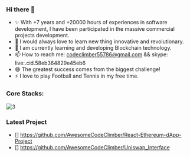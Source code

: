 ### Hi there 👋

<!--
**AwesomeCodeClimber/AwesomeCodeClimber** is a ✨ _special_ ✨ repository because its `README.md` (this file) appears on your GitHub profile.

Here are some ideas to get you started:

- 🔭 I’m currently working on ...
- 🌱 I’m currently learning ...
- 👯 I’m looking to collaborate on ...
- 🤔 I’m looking for help with ...
- 💬 Ask me about ...
- 📫 How to reach me: ...
- 😄 Pronouns: ...
- ⚡ Fun fact: ...
-->




- ✨ With +7 years and +20000 hours of experiences in software development, I have been participated in the massive commercial projects development.
- 🌱 I would always love to learn new thing innovative and revolutionary. 
- 🔭 I am currently learning and developing Blockchain technology.
- 📫 How to reach me: codeclimber55786@gmail.com  &&  skype: live:.cid.58eb364829e45eb6
- 😄 The greatest success comes from the biggest challenge!
- ⚡ I love to play Football and Tennis in my free time.


### Core Stacks:


![3](https://user-images.githubusercontent.com/95038746/145821853-c3199cba-d15b-4818-815f-7889c4fb01b8.png)

### Latest Project

- [] https://github.com/AwesomeCodeClimber/React-Ethereum-dApp-Project
- [] https://github.com/AwesomeCodeClimber/Uniswap_Interface
